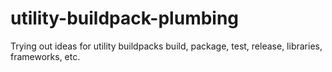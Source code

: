 # utility-buildpack-plumbing
Trying out ideas for utility buildpacks build, package, test, release, libraries, frameworks, etc.
